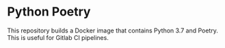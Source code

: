 # Python Poetry
This repository builds a Docker image that contains Python 3.7 and Poetry. This is useful for Gitlab CI pipelines.